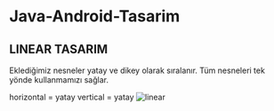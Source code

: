 # Java-Android-Tasarim

## LINEAR TASARIM

Eklediğimiz nesneler yatay ve dikey olarak sıralanır. Tüm nesneleri tek yönde kullanmamızı sağlar.

horizontal = yatay
vertical = yatay
![linear](https://github.com/Gorur56/Java-Android-Tasarim/assets/54911292/1b2a0fef-b404-4ea3-aa6f-028262f4b80b)
